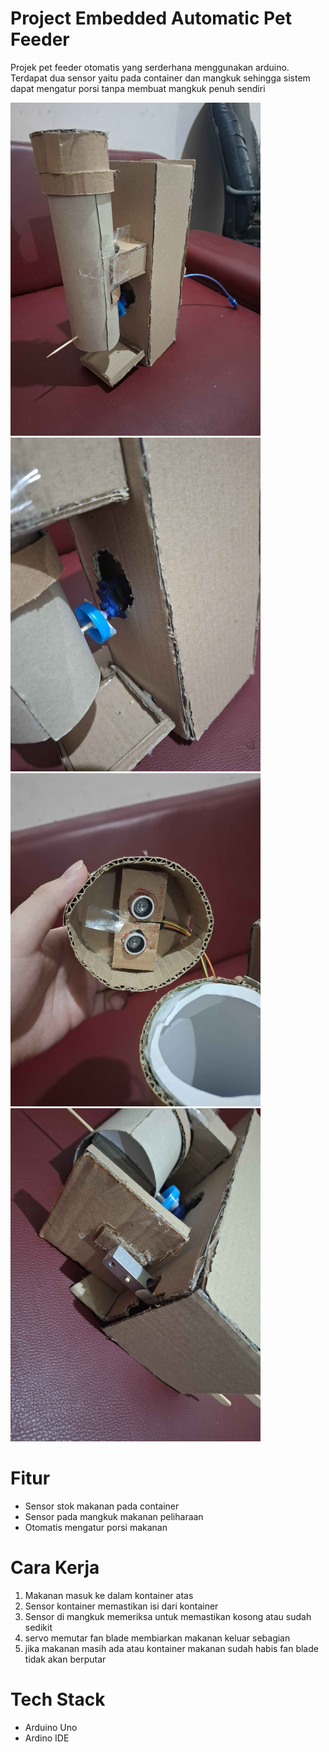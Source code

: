 # Project Embedded Automatic Pet Feeder

Projek pet feeder otomatis yang serderhana menggunakan arduino. Terdapat dua sensor yaitu pada container dan mangkuk sehingga sistem dapat mengatur porsi tanpa membuat mangkuk penuh sendiri


<img src="preview/full_body.jpg" alt="full_body" width="400">
<img src="preview/servo.jpg" alt="servo" width="400">
<img src="preview/top_enclosure.jpg" alt="top_enclosure" width="400">
<img src="preview/bowl_sensor.jpg" alt="bowl sensor" width="400">

# Fitur

- Sensor stok makanan pada container
- Sensor pada mangkuk makanan peliharaan
- Otomatis mengatur porsi makanan

# Cara Kerja

1. Makanan masuk ke dalam kontainer atas
2. Sensor kontainer memastikan isi dari kontainer
3. Sensor di mangkuk memeriksa untuk memastikan kosong atau sudah sedikit
3. servo memutar fan blade membiarkan makanan keluar sebagian
5. jika makanan masih ada atau kontainer makanan sudah habis fan blade tidak akan berputar

# Tech Stack

- Arduino Uno
- Ardino IDE

